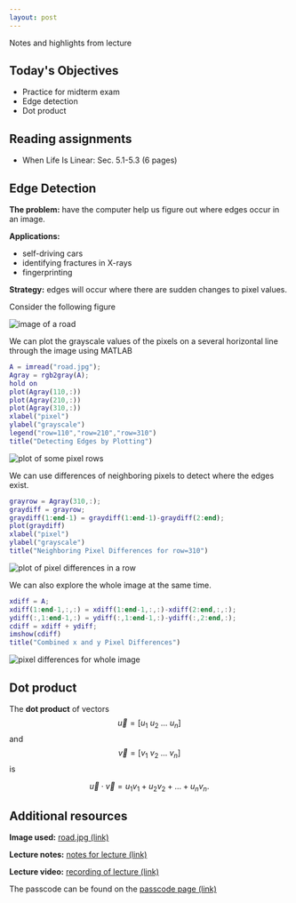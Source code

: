 ```yaml
---
layout: post
---
```


Notes and highlights from lecture

## Today's Objectives

* Practice for midterm exam
* Edge detection
* Dot product

## Reading assignments

* When Life Is Linear: Sec. 5.1-5.3 (6 pages)

## Edge Detection

**The problem:** have the computer help us figure out where edges occur in an image.

**Applications:**
* self-driving cars
* identifying fractures in X-rays
* fingerprinting

**Strategy:** edges will occur where there are sudden changes to pixel values.

Consider the following figure

![image of a road](/math107spring2021/extras/img/road.jpg)

We can plot the grayscale values of the pixels on a several horizontal line through the image using MATLAB

```Matlab
A = imread("road.jpg");
Agray = rgb2gray(A);
hold on
plot(Agray(110,:))
plot(Agray(210,:))
plot(Agray(310,:))
xlabel("pixel")
ylabel("grayscale")
legend("row=110","row=210","row=310")
title("Detecting Edges by Plotting")
```

![plot of some pixel rows](/math107spring2021/extras/img/pixel_plot.jpg)

We can use differences of neighboring pixels to detect where the edges exist.

```Matlab
grayrow = Agray(310,:);
graydiff = grayrow;
graydiff(1:end-1) = graydiff(1:end-1)-graydiff(2:end);
plot(graydiff)
xlabel("pixel")
ylabel("grayscale")
title("Neighboring Pixel Differences for row=310")
```

![plot of pixel differences in a row](/math107spring2021/extras/img/pixel_diff.jpg)


We can also explore the whole image at the same time.
```Matlab
xdiff = A;
xdiff(1:end-1,:,:) = xdiff(1:end-1,:,:)-xdiff(2:end,:,:);
ydiff(:,1:end-1,:) = ydiff(:,1:end-1,:)-ydiff(:,2:end,:);
cdiff = xdiff + ydiff;
imshow(cdiff)
title("Combined x and y Pixel Differences")
```

![pixel differences for whole image](/math107spring2021/extras/img/pixel_diff_whole.jpg)

## Dot product

The **dot product** of vectors $$\vec u = [u_1\ u_2\ \dots\ u_n]$$ and $$\vec v = [v_1\ v_2\ \dots\ v_n]$$ is

$$\vec u\cdot\vec v = u_1v_1 + u_2v_2 + \dots + u_nv_n.$$

## Additional resources

**Image used:** <a target="_parent" href="https://wcasper.github.io/math107spring2021/extras/img/road.jpg">road.jpg (link)</a>

**Lecture notes:** <a target="_parent" href="https://wcasper.github.io/math107spring2021/extras/notes/2021-02-22-Note-09-56.pdf">notes for lecture (link)</a>

**Lecture video:** <a target="_parent" href="">recording of lecture (link)</a>

The passcode can be found on the <a target="_parent" href="https://csufullerton.instructure.com/courses/3127326/pages/video-lecture-keys">passcode page (link)</a>


